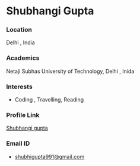 # Shubhangi Gupta

### Location

Delhi , India

### Academics

Netaji Subhas University of Technology, Delhi , Inida

### Interests

- Coding , Travelling, Reading 


### Profile Link

[Shubhangi gupta](https://github.com/shubhigupta991)

### Email ID

- shubhigupta991@gmail.com